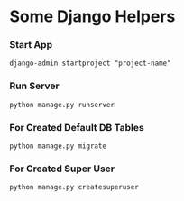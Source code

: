 # Some Django Helpers

### Start App

```django-admin startproject "project-name" ```

### Run Server
``` python manage.py runserver ```

### For Created Default DB Tables
```python manage.py migrate``` 

### For Created Super User
```python manage.py createsuperuser```
